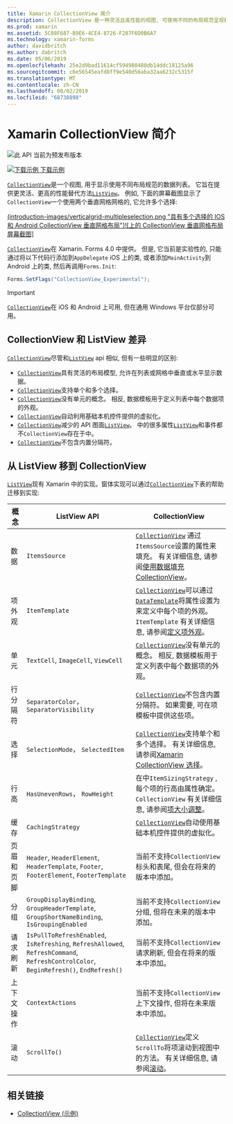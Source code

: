 ```yaml
---
title: Xamarin CollectionView 简介
description: CollectionView 是一种灵活且高性能的视图, 可使用不同的布局规范呈现数据列表。
ms.prod: xamarin
ms.assetid: 5C08F687-B9E6-4CE4-8726-F287F6D0B6A7
ms.technology: xamarin-forms
author: davidbritch
ms.author: dabritch
ms.date: 05/06/2019
ms.openlocfilehash: 25e2d9bad11614cf594980480db14ddc18125a96
ms.sourcegitcommit: c6e56545eafd8ff9e540d56aba32aa6232c5315f
ms.translationtype: MT
ms.contentlocale: zh-CN
ms.lasthandoff: 08/02/2019
ms.locfileid: "68738898"
---
```

# <a name="xamarinforms-collectionview-introduction"></a>Xamarin CollectionView 简介

![](~/media/shared/preview.png "此 API 当前为预发布版本")

[![下载示例](~/media/shared/download.png) 下载示例](https://docs.microsoft.com/samples/xamarin/xamarin-forms-samples/userinterface-collectionviewdemos/)

[`CollectionView`](xref:Xamarin.Forms.CollectionView)是一个视图, 用于显示使用不同布局规范的数据列表。 它旨在提供更灵活、更高的性能替代方法[`ListView`](xref:Xamarin.Forms.ListView)。 例如, 下面的屏幕截图显示了`CollectionView`一个使用两个垂直网格网格的, 它允许多个选择:

[(introduction-images/verticalgrid-multipleselection.png "具有多个选择的 IOS 和 Android CollectionView 垂直网格布局")![上的 CollectionView 垂直网格布局屏幕截图]](introduction-images/verticalgrid-multipleselection-large.png#lightbox "具有多个选定内容的 CollectionView 垂直网格布局")

[`CollectionView`](xref:Xamarin.Forms.CollectionView)在 Xamarin. Forms 4.0 中提供。 但是, 它当前是实验性的, 只能通过将以下代码行添加到`AppDelegate` iOS 上的类, 或者添加`MainActivity`到 Android 上的类, 然后再调用`Forms.Init`:

```csharp
Forms.SetFlags("CollectionView_Experimental");
```

> [!IMPORTANT]
> [`CollectionView`](xref:Xamarin.Forms.CollectionView)在 iOS 和 Android 上可用, 但在通用 Windows 平台仅部分可用。

## <a name="collectionview-and-listview-differences"></a>CollectionView 和 ListView 差异

[`CollectionView`](xref:Xamarin.Forms.CollectionView)尽管和[`ListView`](xref:Xamarin.Forms.ListView) api 相似, 但有一些明显的区别:

- [`CollectionView`](xref:Xamarin.Forms.CollectionView)具有灵活的布局模型, 允许在列表或网格中垂直或水平显示数据。
- [`CollectionView`](xref:Xamarin.Forms.CollectionView)支持单个和多个选择。
- [`CollectionView`](xref:Xamarin.Forms.CollectionView)没有单元的概念。 相反, 数据模板用于定义列表中每个数据项的外观。
- [`CollectionView`](xref:Xamarin.Forms.CollectionView)自动利用基础本机控件提供的虚拟化。
- [`CollectionView`](xref:Xamarin.Forms.CollectionView)减少的 API 图面[`ListView`](xref:Xamarin.Forms.ListView)。 中的很多属性[`ListView`](xref:Xamarin.Forms.ListView)和事件都不`CollectionView`存在于中。
- [`CollectionView`](xref:Xamarin.Forms.CollectionView)不包含内置分隔符。

## <a name="move-from-listview-to-collectionview"></a>从 ListView 移到 CollectionView

[`ListView`](xref:Xamarin.Forms.ListView)现有 Xamarin 中的实现。窗体实现可以通过[`CollectionView`](xref:Xamarin.Forms.CollectionView)下表的帮助迁移到实现:

| 概念 | ListView API | CollectionView |
|---|---|---|
| 数据 | `ItemsSource` | [`CollectionView`](xref:Xamarin.Forms.CollectionView) 通过`ItemsSource`设置的属性来填充。 有关详细信息, 请参阅[使用数据填充 CollectionView](populate-data.md#populate-a-collectionview-with-data)。 |
| 项外观 | `ItemTemplate` | [`CollectionView`](xref:Xamarin.Forms.CollectionView)可以通过[`DataTemplate`](xref:Xamarin.Forms.DataTemplate)将属性设置为来定义中每个项的外观。 `ItemTemplate` 有关详细信息, 请参阅[定义项外观](populate-data.md#define-item-appearance)。 |
| 单元 | `TextCell`, `ImageCell`, `ViewCell` | [`CollectionView`](xref:Xamarin.Forms.CollectionView)没有单元的概念。 相反, 数据模板用于定义列表中每个数据项的外观。 |
| 行分隔符 | `SeparatorColor`， `SeparatorVisibility` | [`CollectionView`](xref:Xamarin.Forms.CollectionView)不包含内置分隔符。 如果需要, 可在项模板中提供这些项。 |
| 选择 | `SelectionMode`， `SelectedItem` | [`CollectionView`](xref:Xamarin.Forms.CollectionView)支持单个和多个选择。 有关详细信息, 请参阅[Xamarin CollectionView 选择](selection.md)。 |
| 行高 | `HasUnevenRows`， `RowHeight` | 在中`ItemSizingStrategy` , 每个项的行高由属性确定。 `CollectionView` 有关详细信息, 请参阅[项大小调整](layout.md#item-sizing)。|
| 缓存 | `CachingStrategy` | [`CollectionView`](xref:Xamarin.Forms.CollectionView)自动使用基础本机控件提供的虚拟化。 |
| 页眉和页脚 | `Header`, `HeaderElement`, `HeaderTemplate`, `Footer`, `FooterElement`, `FooterTemplate` | 当前不支持`CollectionView`标头和表尾, 但会在将来的版本中添加。|
| 分组 | `GroupDisplayBinding`, `GroupHeaderTemplate`, `GroupShortNameBinding`, `IsGroupingEnabled` | 当前不支持`CollectionView`分组, 但将在未来的版本中添加。 |
| 请求刷新 | `IsPullToRefreshEnabled`, `IsRefreshing`, `RefreshAllowed`, `RefreshCommand`, `RefreshControlColor`, `BeginRefresh()`, `EndRefresh()` | 当前不支持`CollectionView`请求刷新, 但会在将来的版本中添加。 |
| 上下文操作 | `ContextActions` | 当前不支持`CollectionView`上下文操作, 但将在未来版本中添加。 |
| 滚动 | `ScrollTo()` | [`CollectionView`](xref:Xamarin.Forms.CollectionView)定义`ScrollTo`将项滚动到视图中的方法。 有关详细信息, 请参阅[滚动](scrolling.md)。 |

## <a name="related-links"></a>相关链接

- [CollectionView (示例)](https://docs.microsoft.com/samples/xamarin/xamarin-forms-samples/userinterface-collectionviewdemos/)
